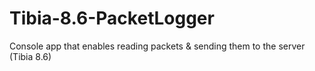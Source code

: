 # Tibia-8.6-PacketLogger
Console app that enables reading packets &amp; sending them to the server (Tibia 8.6)
